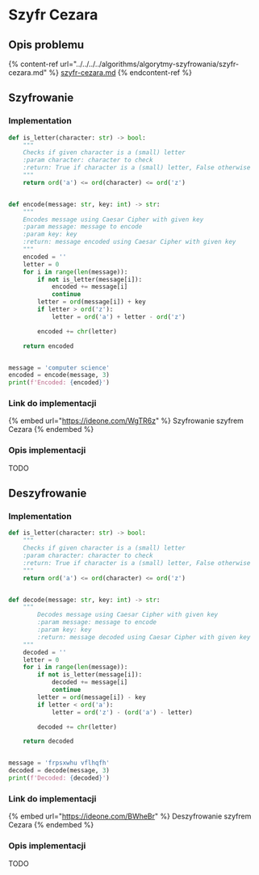 # Szyfr Cezara

## Opis problemu

{% content-ref url="../../../../algorithms/algorytmy-szyfrowania/szyfr-cezara.md" %}
[szyfr-cezara.md](../../../../algorithms/algorytmy-szyfrowania/szyfr-cezara.md)
{% endcontent-ref %}

## Szyfrowanie

### Implementation

```python
def is_letter(character: str) -> bool:
    """
    Checks if given character is a (small) letter
    :param character: character to check
    :return: True if character is a (small) letter, False otherwise
    """
    return ord('a') <= ord(character) <= ord('z')


def encode(message: str, key: int) -> str:
    """
    Encodes message using Caesar Cipher with given key
    :param message: message to encode
    :param key: key
    :return: message encoded using Caesar Cipher with given key
    """
    encoded = ''
    letter = 0
    for i in range(len(message)):
        if not is_letter(message[i]):
            encoded += message[i]
            continue
        letter = ord(message[i]) + key
        if letter > ord('z'):
            letter = ord('a') + letter - ord('z')

        encoded += chr(letter)

    return encoded


message = 'computer science'
encoded = encode(message, 3)
print(f'Encoded: {encoded}')
```

### Link do implementacji

{% embed url="https://ideone.com/WgTR6z" %}
Szyfrowanie szyfrem Cezara
{% endembed %}

### Opis implementacji

TODO

## Deszyfrowanie

### Implementation

```python
def is_letter(character: str) -> bool:
    """
    Checks if given character is a (small) letter
    :param character: character to check
    :return: True if character is a (small) letter, False otherwise
    """
    return ord('a') <= ord(character) <= ord('z')


def decode(message: str, key: int) -> str:
    """
        Decodes message using Caesar Cipher with given key
        :param message: message to encode
        :param key: key
        :return: message decoded using Caesar Cipher with given key
    """
    decoded = ''
    letter = 0
    for i in range(len(message)):
        if not is_letter(message[i]):
            decoded += message[i]
            continue
        letter = ord(message[i]) - key
        if letter < ord('a'):
            letter = ord('z') - (ord('a') - letter)

        decoded += chr(letter)

    return decoded


message = 'frpsxwhu vflhqfh'
decoded = decode(message, 3)
print(f'Decoded: {decoded}')
```

### Link do implementacji

{% embed url="https://ideone.com/BWheBr" %}
Deszyfrowanie szyfrem Cezara
{% endembed %}

### Opis implementacji

TODO

